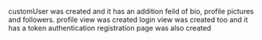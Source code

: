 customUser was created and it has an addition feild of bio, profile pictures and followers. 
profile view was created 
login view was created too and it has a token authentication 
registration page was also created 